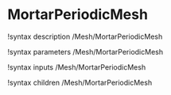 <!-- MOOSE Documentation Stub: Remove this when content is added. -->

# MortarPeriodicMesh

!syntax description /Mesh/MortarPeriodicMesh

!syntax parameters /Mesh/MortarPeriodicMesh

!syntax inputs /Mesh/MortarPeriodicMesh

!syntax children /Mesh/MortarPeriodicMesh
